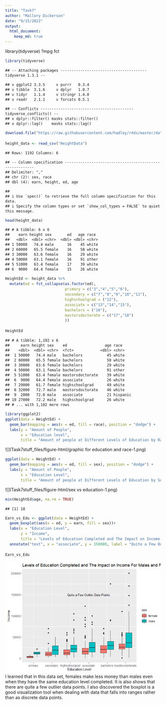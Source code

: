 ```yaml
---
title: "Task7"
author: "Mallory Dickerson"
date: "9/15/2022"
output: 
  html_document:
    keep_md: true
---
```

library(tidyverse)
?mpg
fct

```r
library(tidyverse)
```

```
## -- Attaching packages --------------------------------------- tidyverse 1.3.1 --
```

```
## v ggplot2 3.3.5     v purrr   0.3.4
## v tibble  3.1.6     v dplyr   1.0.7
## v tidyr   1.1.4     v stringr 1.4.0
## v readr   2.1.1     v forcats 0.5.1
```

```
## -- Conflicts ------------------------------------------ tidyverse_conflicts() --
## x dplyr::filter() masks stats::filter()
## x dplyr::lag()    masks stats::lag()
```

```r
download.file("https://raw.githubusercontent.com/hadley/r4ds/master/data/heights.csv", "HeightData")

height_data <- read_csv("HeightData")
```

```
## Rows: 1192 Columns: 6
```

```
## -- Column specification --------------------------------------------------------
## Delimiter: ","
## chr (2): sex, race
## dbl (4): earn, height, ed, age
```

```
## 
## i Use `spec()` to retrieve the full column specification for this data.
## i Specify the column types or set `show_col_types = FALSE` to quiet this message.
```

```r
head(height_data)
```

```
## # A tibble: 6 x 6
##    earn height sex       ed   age race 
##   <dbl>  <dbl> <chr>  <dbl> <dbl> <chr>
## 1 50000   74.4 male      16    45 white
## 2 60000   65.5 female    16    58 white
## 3 30000   63.6 female    16    29 white
## 4 50000   63.1 female    16    91 other
## 5 51000   63.4 female    17    39 white
## 6  9000   64.4 female    15    26 white
```

```r
HeightEd <- height_data %>%
  mutate(ed = fct_collapse(as.factor(ed),
                           primary = c("3","4","5","6"),
                           secondary = c("7","8","9","10","11"),
                           highschoolgrad = ("12"),
                           associate = c("13","14","15"),
                           bachelors = ("16"),
                           mastorsdoctorate = c("17","18")
                           ))
  
HeightEd                           
```

```
## # A tibble: 1,192 x 6
##     earn height sex    ed                 age race    
##    <dbl>  <dbl> <chr>  <fct>            <dbl> <chr>   
##  1 50000   74.4 male   bachelors           45 white   
##  2 60000   65.5 female bachelors           58 white   
##  3 30000   63.6 female bachelors           29 white   
##  4 50000   63.1 female bachelors           91 other   
##  5 51000   63.4 female mastorsdoctorate    39 white   
##  6  9000   64.4 female associate           26 white   
##  7 29000   61.7 female highschoolgrad      49 white   
##  8 32000   72.7 male   mastorsdoctorate    46 white   
##  9  2000   72.0 male   associate           21 hispanic
## 10 27000   72.2 male   highschoolgrad      26 white   
## # ... with 1,182 more rows
```

```r
library(ggplot2)
ggplot(data = HeightEd) +
  geom_bar(mapping = aes(x = ed, fill = race), position = "dodge") +
  labs(y = "Amount of People",
       x = "Education level",
       title = "Amount of people at Different Levels of Education by Race")
```

![](Task7stuff_files/figure-html/graphic for education and race-1.png)<!-- -->

```r
ggplot(data = HeightEd) +
  geom_bar(mapping = aes(x = ed, fill = sex), position = "dodge") +
  labs(y = "Amount of People",
       x = "Education Level",
       title = "Amount of people at Different Levels of Education by Sex")
```

![](Task7stuff_files/figure-html/sex vs education-1.png)<!-- -->


```r
min(HeightEd$age, na.rm = TRUE)
```

```
## [1] 18
```

```r
Earn_vs_Edu <- ggplot(data = HeightEd) +
  geom_boxplot(aes(x = ed, y = earn, fill = sex))+
  labs(x = "Education Level",
       y = "Income",
       title = "Levels of Education Completed and The Impact on Income For Males and Females") +
  annotate("text", x = "associate", y = 150000, label = "Quite a Few Outlier Data Points", size = 3.5)
               
Earn_vs_Edu
```

![](Task7stuff_files/figure-html/unnamed-chunk-1-1.png)<!-- -->
I learned that in this data set, females make less money than males even when they have the same education level completed. It is also shows that there are quite a few outlier data points. I also discovered the boxplot is a good visualization tool when dealing with data that falls into ranges rather than as discrete data points. 

